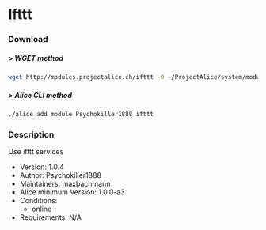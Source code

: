 # Ifttt

### Download

##### > WGET method
```bash
wget http://modules.projectalice.ch/ifttt -O ~/ProjectAlice/system/moduleInstallTickets/Ifttt.install
```

##### > Alice CLI method
```bash
./alice add module Psychokiller1888 ifttt
```

### Description
Use ifttt services

- Version: 1.0.4
- Author: Psychokiller1888
- Maintainers: maxbachmann
- Alice minimum Version: 1.0.0-a3
- Conditions:
  - online
- Requirements: N/A
